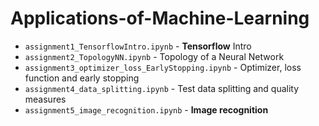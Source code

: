 # Applications-of-Machine-Learning

- `assignment1_TensorflowIntro.ipynb` - **Tensorflow** Intro
- `assignment2_TopologyNN.ipynb` - Topology of a Neural Network
- `assignment3_optimizer_loss_EarlyStopping.ipynb` - Optimizer, loss function and early stopping
- `assignment4_data_splitting.ipynb` - Test data splitting and quality measures
- `assignment5_image_recognition.ipynb` - **Image recognition**
